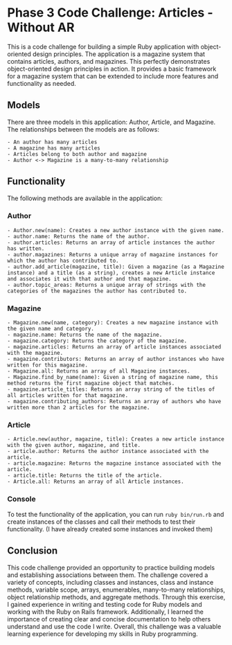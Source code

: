 # Phase 3 Code Challenge: Articles - Without AR

This is a code challenge for building a simple Ruby application with object-oriented design principles. The application is a magazine system that contains articles, authors, and magazines. This perfectly demonstrates object-oriented design principles in action. It provides a basic framework for a magazine system that can be extended to include more features and functionality as needed.

## Models

There are three models in this application: Author, Article, and Magazine. The relationships between the models are as follows:

    - An author has many articles
    - A magazine has many articles
    - Articles belong to both author and magazine
    - Author <-> Magazine is a many-to-many relationship

## Functionality

The following methods are available in the application:

### Author

    - Author.new(name): Creates a new author instance with the given name.
    - author.name: Returns the name of the author.
    - author.articles: Returns an array of article instances the author has written.
    - author.magazines: Returns a unique array of magazine instances for which the author has contributed to.
    - author.add_article(magazine, title): Given a magazine (as a Magazine instance) and a title (as a string), creates a new Article instance and associates it with that author and that magazine.
    - author.topic_areas: Returns a unique array of strings with the categories of the magazines the author has contributed to.

### Magazine

    - Magazine.new(name, category): Creates a new magazine instance with the given name and category.
    - magazine.name: Returns the name of the magazine.
    - magazine.category: Returns the category of the magazine.
    - magazine.articles: Returns an array of article instances associated with the magazine.
    - magazine.contributors: Returns an array of author instances who have written for this magazine.
    - Magazine.all: Returns an array of all Magazine instances.
    - Magazine.find_by_name(name): Given a string of magazine name, this method returns the first magazine object that matches.
    - magazine.article_titles: Returns an array string of the titles of all articles written for that magazine.
    - magazine.contributing_authors: Returns an array of authors who have written more than 2 articles for the magazine.

### Article

    - Article.new(author, magazine, title): Creates a new article instance with the given author, magazine, and title.
    - article.author: Returns the author instance associated with the article.
    - article.magazine: Returns the magazine instance associated with the article.
    - article.title: Returns the title of the article.
    - Article.all: Returns an array of all Article instances.

### Console

To test the functionality of the application, you can run `ruby bin/run.rb` and create instances of the classes and call their methods to test their functionality.
(I have already created some instances and invoked them)

## Conclusion

This code challenge provided an opportunity to practice building models and establishing associations between them. The challenge covered a variety of concepts, including classes and instances, class and instance methods, variable scope, arrays, enumerables, many-to-many relationships, object relationship methods, and aggregate methods. Through this exercise, I gained experience in writing and testing code for Ruby models and working with the Ruby on Rails framework. Additionally, I learned the importance of creating clear and concise documentation to help others understand and use the code I write. Overall, this challenge was a valuable learning experience for developing my skills in Ruby programming.


